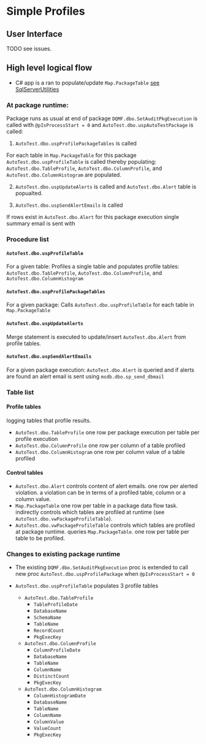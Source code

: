 # Simple Profiles

## User Interface
TODO see issues.

## High level logical flow

- C\# app is a ran to populate/update `Map.PackageTable` [see SqlServerUtilities](https://github.com/grahamcrowell/SqlServerUtilities)

### At package runtime:

Package runs as usual at end of package `DQMF.dbo.SetAuditPkgExecution` is called with `@pIsProcessStart = 0` and `AutoTest.dbo.uspAutoTestPackage` is called:

1. `AutoTest.dbo.uspProfilePackageTables` is called

For each table in `Map.PackageTable` for this package `AutoTest.dbo.uspProfileTable` is called thereby populating: `AutoTest.dbo.TableProfile`, `AutoTest.dbo.ColumnProfile`, and `AutoTest.dbo.ColumnHistogram` are populated.

2. `AutoTest.dbo.uspUpdateAlerts` is called and `AutoTest.dbo.Alert` table is popualted.

3. `AutoTest.dbo.uspSendAlertEmails` is called

If rows exist in `AutoTest.dbo.Alert` for this package execution single summary email is sent with 

### Procedure list

#### `AutoTest.dbo.uspProfileTable`

For a given table: Profiles a single table and populates profile tables: `AutoTest.dbo.TableProfile`, `AutoTest.dbo.ColumnProfile`, and `AutoTest.dbo.ColumnHistogram`

#### `AutoTest.dbo.uspProfilePackageTables`

For a given package: Calls `AutoTest.dbo.uspProfileTable` for each table in `Map.PackageTable`

#### `AutoTest.dbo.uspUpdateAlerts`

Merge statement is executed to update/insert `AutoTest.dbo.Alert` from profile tables.

#### `AutoTest.dbo.uspSendAlertEmails`

For a given package execution: `AutoTest.dbo.Alert` is queried and if alerts are found an alert email is sent using `msdb.dbo.sp_send_dbmail`

### Table list

#### Profile tables
logging tables that profile results.

+ `AutoTest.dbo.TableProfile` one row per package execution per table per profile execution
+ `AutoTest.dbo.ColumnProfile` one row per column of a table profiled
+ `AutoTest.dbo.ColumnHistogram` one row per column value of a table profiled

#### Control tables

+ `AutoTest.dbo.Alert` controls content of alert emails.  one row per alerted violation.  a violation can be in terms of a profiled table, column or a column value.
+ `Map.PackageTable` one row per table in a package data flow task.  indirectly controls which tables are profiled at runtime (see `AutoTest.dbo.vwPackageProfileTable`).
+ `AutoTest.dbo.vwPackageProfileTable` controls which tables are profiled at package runtime.  queries `Map.PackageTable`.  one row per table per table to be profiled.

### Changes to existing package runtime

- The existing `DQMF.dbo.SetAuditPkgExecution` proc is extended to call new proc `AutoTest.dbo.uspProfilePackage` when `@pIsProcessStart = 0`

- `AutoTest.dbo.uspProfileTable` populates 3 profile tables
    + `AutoTest.dbo.TableProfile`
        * `TableProfileDate`
        * `DatabaseName`
        * `SchemaName`
        * `TableName`
        * `RecordCount`
        * `PkgExecKey`
    + `AutoTest.dbo.ColumnProfile`
        * `ColumnProfileDate`
        * `DatabaseName`
        * `TableName`
        * `ColumnName`
        * `DistinctCount`
        * `PkgExecKey`
    + `AutoTest.dbo.ColumnHistogram`
        * `ColumnHistogramDate`
        * `DatabaseName`
        * `TableName`
        * `ColumnName`
        * `ColumnValue`
        * `ValueCount`
        * `PkgExecKey`

